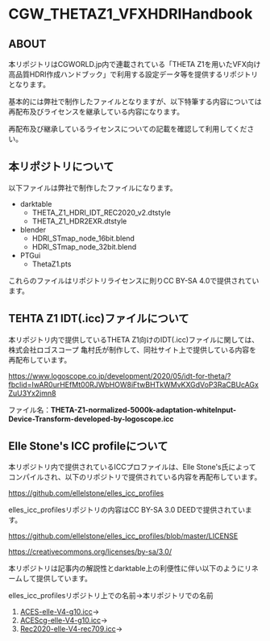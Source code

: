 # CGW_THETAZ1_VFXHDRIHandbook

## ABOUT

本リポジトリはCGWORLD.jp内で連載されている「THETA Z1を用いたVFX向け高品質HDRI作成ハンドブック」で利用する設定データ等を提供するリポジトリとなります。

基本的には弊社で制作したファイルとなりますが、以下特筆する内容については再配布及びライセンスを継承している内容になります。

再配布及び継承しているライセンスについての記載を確認して利用してください。

## 本リポジトリについて

以下ファイルは弊社で制作したファイルになります。

- darktable
  - THETA_Z1_HDRI_IDT_REC2020_v2.dtstyle
  - THETA_Z1_HDR2EXR.dtstyle
- blender
  - HDRI_STmap_node_16bit.blend
  - HDRI_STmap_node_32bit.blend
- PTGui
  - ThetaZ1.pts

これらのファイルはリポジトリライセンスに則りCC BY-SA 4.0で提供されています。



## TEHTA Z1 IDT(.icc)ファイルについて

本リポジトリ内で提供しているTHETA Z1向けのIDT(.icc)ファイルに関しては、株式会社ロゴスコープ 亀村氏が制作して、同社サイト上で提供している内容を再配布しています。

https://www.logoscope.co.jp/development/2020/05/idt-for-theta/?fbclid=IwAR0urHEfMt00RJWbHOW8iFtwBHTkWMvKXGdVoP3RaCBUcAGxZuU3Yx2jmn8

ファイル名：**THETA-Z1-normalized-5000k-adaptation-whiteInput-Device-Transform-developed-by-logoscope.icc**

## Elle Stone's ICC profileについて

本リポジトリ内で提供されているICCプロファイルは、Elle Stone's氏によってコンパイルされ、以下のリポジトリで提供されている内容を再配布しています。

https://github.com/ellelstone/elles_icc_profiles

elles_icc_profilesリポジトリの内容はCC BY-SA 3.0 DEEDで提供されています。

https://github.com/ellelstone/elles_icc_profiles/blob/master/LICENSE

https://creativecommons.org/licenses/by-sa/3.0/

本リポジトリは記事内の解説性とdarktable上の利便性に伴い以下のようにリネームして提供しています。

elles_icc_profilesリポジトリ上での名前→本リポジトリでの名前

1. [ACES-elle-V4-g10.icc](https://github.com/ellelstone/elles_icc_profiles/blob/master/profiles/ACES-elle-V4-g10.icc)→
2. [ACEScg-elle-V4-g10.icc](https://github.com/ellelstone/elles_icc_profiles/blob/master/profiles/ACEScg-elle-V4-g10.icc)→
3. [Rec2020-elle-V4-rec709.icc](https://github.com/ellelstone/elles_icc_profiles/blob/master/profiles/Rec2020-elle-V4-rec709.icc)→
